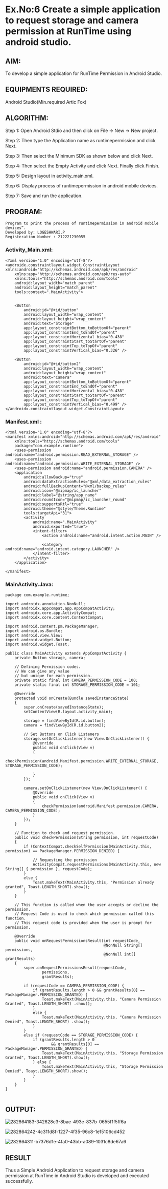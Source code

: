 # Ex.No:6 Create a simple application to request storage and camera permission at RunTime using android studio.


## AIM:

To develop a simple application for RunTime Permission in Android Studio.

## EQUIPMENTS REQUIRED:

Android Studio(Min.required Artic Fox)

## ALGORITHM:

Step 1: Open Android Stdio and then click on File -> New -> New project.

Step 2: Then type the Application name as runtimepermission and click Next. 

Step 3: Then select the Minimum SDK as shown below and click Next.

Step 4: Then select the Empty Activity and click Next. Finally click Finish.

Step 5: Design layout in activity_main.xml.

Step 6: Display process of runtimepermission in android mobile devices.

Step 7: Save and run the application.

## PROGRAM:

```
Program to print the process of runtimepermission in android mobile devices”.
Developed by: LOGESHWARI.P
Registeration Number : 212221230055
```

### Activity_Main.xml:
```
<?xml version="1.0" encoding="utf-8"?>
<androidx.constraintlayout.widget.ConstraintLayout xmlns:android="http://schemas.android.com/apk/res/android"
    xmlns:app="http://schemas.android.com/apk/res-auto"
    xmlns:tools="http://schemas.android.com/tools"
    android:layout_width="match_parent"
    android:layout_height="match_parent"
    tools:context=".MainActivity">


    <Button
        android:id="@+id/button"
        android:layout_width="wrap_content"
        android:layout_height="wrap_content"
        android:text="Storage"
        app:layout_constraintBottom_toBottomOf="parent"
        app:layout_constraintEnd_toEndOf="parent"
        app:layout_constraintHorizontal_bias="0.438"
        app:layout_constraintStart_toStartOf="parent"
        app:layout_constraintTop_toTopOf="parent"
        app:layout_constraintVertical_bias="0.326" />

    <Button
        android:id="@+id/button2"
        android:layout_width="wrap_content"
        android:layout_height="wrap_content"
        android:text="Camera"
        app:layout_constraintBottom_toBottomOf="parent"
        app:layout_constraintEnd_toEndOf="parent"
        app:layout_constraintHorizontal_bias="0.438"
        app:layout_constraintStart_toStartOf="parent"
        app:layout_constraintTop_toTopOf="parent"
        app:layout_constraintVertical_bias="0.499" />
</androidx.constraintlayout.widget.ConstraintLayout>
```
### Manifest.xml :
```
<?xml version="1.0" encoding="utf-8"?>
<manifest xmlns:android="http://schemas.android.com/apk/res/android"
    xmlns:tools="http://schemas.android.com/tools"
    package="com.example.runtime">
    <uses-permission android:name="android.permission.READ_EXTERNAL_STORAGE" />
    <uses-permission android:name="android.permission.WRITE_EXTERNAL_STORAGE" />
    <uses-permission android:name="android.permission.CAMERA" />
    <application
        android:allowBackup="true"
        android:dataExtractionRules="@xml/data_extraction_rules"
        android:fullBackupContent="@xml/backup_rules"
        android:icon="@mipmap/ic_launcher"
        android:label="@string/app_name"
        android:roundIcon="@mipmap/ic_launcher_round"
        android:supportsRtl="true"
        android:theme="@style/Theme.Runtime"
        tools:targetApi="31">
        <activity
            android:name=".MainActivity"
            android:exported="true">
            <intent-filter>
                <action android:name="android.intent.action.MAIN" />

                <category android:name="android.intent.category.LAUNCHER" />
            </intent-filter>
        </activity>
    </application>

</manifest>
```
### MainActivity.Java:
```
package com.example.runtime;

import androidx.annotation.NonNull;
import androidx.appcompat.app.AppCompatActivity;
import androidx.core.app.ActivityCompat;
import androidx.core.content.ContextCompat;

import android.content.pm.PackageManager;
import android.os.Bundle;
import android.view.View;
import android.widget.Button;
import android.widget.Toast;

public class MainActivity extends AppCompatActivity {
    private Button storage, camera;

    // Defining Permission codes.
    // We can give any value
    // but unique for each permission.
    private static final int CAMERA_PERMISSION_CODE = 100;
    private static final int STORAGE_PERMISSION_CODE = 101;

    @Override
    protected void onCreate(Bundle savedInstanceState)
    {
        super.onCreate(savedInstanceState);
        setContentView(R.layout.activity_main);

        storage = findViewById(R.id.button);
        camera = findViewById(R.id.button2);

        // Set Buttons on Click Listeners
        storage.setOnClickListener(new View.OnClickListener() {
            @Override
            public void onClick(View v)
            {
                checkPermission(android.Manifest.permission.WRITE_EXTERNAL_STORAGE, STORAGE_PERMISSION_CODE);

            }
        });

        camera.setOnClickListener(new View.OnClickListener() {
            @Override
            public void onClick(View v)
            {
                checkPermission(android.Manifest.permission.CAMERA, CAMERA_PERMISSION_CODE);
            }
        });
    }

    // Function to check and request permission.
    public void checkPermission(String permission, int requestCode)
    {
        if (ContextCompat.checkSelfPermission(MainActivity.this, permission) == PackageManager.PERMISSION_DENIED) {

            // Requesting the permission
            ActivityCompat.requestPermissions(MainActivity.this, new String[] { permission }, requestCode);
        }
        else {
            Toast.makeText(MainActivity.this, "Permission already granted", Toast.LENGTH_SHORT).show();
        }
    }

    // This function is called when the user accepts or decline the permission.
    // Request Code is used to check which permission called this function.
    // This request code is provided when the user is prompt for permission.

    @Override
    public void onRequestPermissionsResult(int requestCode,
                                           @NonNull String[] permissions,
                                           @NonNull int[] grantResults)
    {
        super.onRequestPermissionsResult(requestCode,
                permissions,
                grantResults);

        if (requestCode == CAMERA_PERMISSION_CODE) {
            if (grantResults.length > 0 && grantResults[0] == PackageManager.PERMISSION_GRANTED) {
                Toast.makeText(MainActivity.this, "Camera Permission Granted", Toast.LENGTH_SHORT) .show();
            }
            else {
                Toast.makeText(MainActivity.this, "Camera Permission Denied", Toast.LENGTH_SHORT) .show();
            }
        }
        else if (requestCode == STORAGE_PERMISSION_CODE) {
            if (grantResults.length > 0
                    && grantResults[0] == PackageManager.PERMISSION_GRANTED) {
                Toast.makeText(MainActivity.this, "Storage Permission Granted", Toast.LENGTH_SHORT).show();
            } else {
                Toast.makeText(MainActivity.this, "Storage Permission Denied", Toast.LENGTH_SHORT).show();
            }
        }
    }
}


```
## OUTPUT:

![282864183-342628c3-8bae-493e-837b-0655f1f5ff6a](https://github.com/Haridharshini21500176/Ex-No_06/assets/94168395/c6ddbb99-c1df-40f9-b276-5e7626a0bf3c)

![282864242-4c311d8f-1227-4f35-96c8-1e15106cd452](https://github.com/Haridharshini21500176/Ex-No_06/assets/94168395/6f6b4d77-a876-413f-9a7c-5854d1909e2d)

![282864311-b7376d1e-4fa0-43bb-a089-1031c8de67a6](https://github.com/Haridharshini21500176/Ex-No_06/assets/94168395/b3c85571-e9bb-4816-b372-aca8e74e413d)


## RESULT
Thus a Simple Android Application to request storage and camera permission at RunTime in Android Studio is developed and executed successfully.
